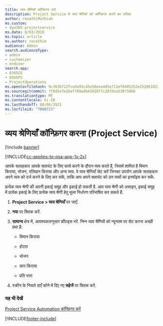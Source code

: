 ```yaml
---
title: व्यय श्रेणियाँ कॉन्फ़िगर करें
description: Project Service में व्यय श्रेणियों को कॉन्फ़िगर करने का तरीका
author: revathiMuthiah
ms.custom:
- dyn365-projectservice
ms.date: 8/03/2018
ms.topic: article
ms.author: revathim
audience: Admin
search.audienceType:
- admin
- customizer
- enduser
search.app:
- D365CE
- D365PS
- ProjectOperations
ms.openlocfilehash: 9c363b712fceda93c45e58eea4d5e711ef8405252e252061022590bdc506691c
ms.sourcegitcommit: 7f8d1e7a16af769adb43d1877c28fdce53975db8
ms.translationtype: MT
ms.contentlocale: hi-IN
ms.lasthandoff: 08/06/2021
ms.locfileid: "7008723"
---
```

# <a name="configure-expense-categories-project-service"></a>व्यय श्रेणियाँ कॉन्फ़िगर करना (Project Service)

[!include [banner](../includes/psa-now-project-operations.md)]

[!INCLUDE[cc-applies-to-psa-app-1x-2x](../includes/cc-applies-to-psa-app-1x-2x.md)]

आपके सलाहकार आपके क्लायंट के लिए कार्य करने के दौरान व्यय करते हैं, जिसमें शामिल है विमान किराया, भोजन, परिवहन किराया और अन्य व्यय. वे व्यय श्रेणियाँ सेट करें जिनका उपयोग आपके सलाहकार अपने व्यय को दर्ज करने के लिए कर सकें, ताकि आप अपने क्लायंट को उन व्ययों का इनवॉइस कर सकें.  
  
प्रत्येक व्यय श्रेणी की अपनी इकाई समूह और इकाई हो सकती है. आप व्यय श्रेणी को असाइन, इकाई समूह में प्रत्येक इकाई के लिए प्रत्येक व्यय श्रेणी हेतु मूल्य निर्धारण परिभाषित कर सकते हैं.  
  
1.  **Project Service > व्यय श्रेणियाँ** पर जाएँ.  
  
2.  **नया** पर क्लिक करें.  
  
3.  **सामान्य** क्षेत्र में, आवश्यकतानुसार फ़ील्ड्स भरें. निम्न व्यय श्रेणियों को न्यूनतम पर सेट करना अच्छी प्रथा है:  
  
    -   विमान किराया  
  
    -   होटल  
  
    -   भोजन  
  
    -   कार किराया  
  
    -   प्रति भत्ता  
  
4.  स्‍क्रीन के निचले दाएँ कोने में दिए गए **सहेजें** पर क्लिक करें.  
  
### <a name="see-also"></a>यह भी देखें  
 [Project Service Automation कॉन्फ़िगर करें](../psa/configure.md)


[!INCLUDE[footer-include](../includes/footer-banner.md)]